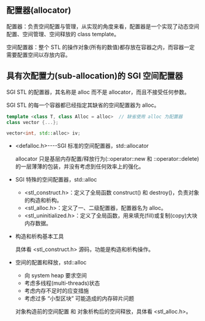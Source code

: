 ## 配置器(allocator)

配置器：负责空间配置与管理，从实现的角度来看，配置器是一个实现了动态空间配置、空间管理、空间释放的 class template。

空间配置器：整个 STL 的操作对象(所有的数值)都存放在容器之内，而容器一定需要配置空间以存放内容。

## 具有次配置力(sub-allocation)的 SGI 空间配置器

SGI STL 的配置器，其名称是 alloc 而不是 allocator，而且不接受任何参数。

SGI STL 的每一个容器都已经指定其缺省的空间配置器为 alloc。

```cpp
template <class T, class Alloc = alloc>  // 缺省使用 alloc 为配置器
class vector {...};

vector<int, std::alloc> iv; 
```

* <defalloc.h>----SGI 标准的空间配置器，std::allocator

  allocator 只是基层内存配置/释放行为(::operator::new 和 ::operator::delete)的一层薄薄的包装，并没有考虑到任何效率上的强化。

* SGI 特殊的空间配置器，std::alloc

  + <stl_construct.h>：定义了全局函数 construct() 和 destroy()，负责对象的构造和析构。 
  + <stl_alloc.h>：定义了一、二级配置器，配置器名为 alloc。
  + <stl_uninitialized.h>：定义了全局函数，用来填充(fill)或复制(copy)大块内存数据。

* 构造和析构基本工具

  具体看 <stl_construct.h> 源码，功能是构造和析构操作。

* 空间的配置和释放，std::alloc
  + 向 system heap 要求空间
  + 考虑多线程(multi-threads)状态
  + 考虑内存不足时的应变措施
  + 考虑过多 “小型区块” 可能造成的内存碎片问题

  对象构造前的空间配置 和 对象析构后的空间释放，具体看 <stl_alloc.h>。
